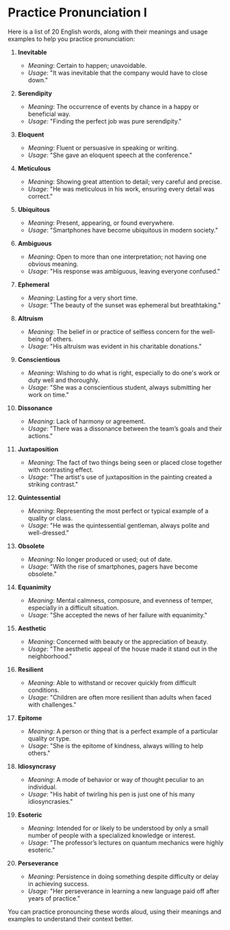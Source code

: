 # Practice Pronunciation I

Here is a list of 20 English words, along with their meanings and usage examples to help you practice pronunciation:

1. **Inevitable**
   - *Meaning*: Certain to happen; unavoidable.
   - *Usage*: "It was inevitable that the company would have to close down."

2. **Serendipity**
   - *Meaning*: The occurrence of events by chance in a happy or beneficial way.
   - *Usage*: "Finding the perfect job was pure serendipity."

3. **Eloquent**
   - *Meaning*: Fluent or persuasive in speaking or writing.
   - *Usage*: "She gave an eloquent speech at the conference."

4. **Meticulous**
   - *Meaning*: Showing great attention to detail; very careful and precise.
   - *Usage*: "He was meticulous in his work, ensuring every detail was correct."

5. **Ubiquitous**
   - *Meaning*: Present, appearing, or found everywhere.
   - *Usage*: "Smartphones have become ubiquitous in modern society."

6. **Ambiguous**
   - *Meaning*: Open to more than one interpretation; not having one obvious meaning.
   - *Usage*: "His response was ambiguous, leaving everyone confused."

7. **Ephemeral**
   - *Meaning*: Lasting for a very short time.
   - *Usage*: "The beauty of the sunset was ephemeral but breathtaking."

8. **Altruism**
   - *Meaning*: The belief in or practice of selfless concern for the well-being of others.
   - *Usage*: "His altruism was evident in his charitable donations."

9. **Conscientious**
   - *Meaning*: Wishing to do what is right, especially to do one's work or duty well and thoroughly.
   - *Usage*: "She was a conscientious student, always submitting her work on time."

10. **Dissonance**
    - *Meaning*: Lack of harmony or agreement.
    - *Usage*: "There was a dissonance between the team’s goals and their actions."

11. **Juxtaposition**
    - *Meaning*: The fact of two things being seen or placed close together with contrasting effect.
    - *Usage*: "The artist's use of juxtaposition in the painting created a striking contrast."

12. **Quintessential**
    - *Meaning*: Representing the most perfect or typical example of a quality or class.
    - *Usage*: "He was the quintessential gentleman, always polite and well-dressed."

13. **Obsolete**
    - *Meaning*: No longer produced or used; out of date.
    - *Usage*: "With the rise of smartphones, pagers have become obsolete."

14. **Equanimity**
    - *Meaning*: Mental calmness, composure, and evenness of temper, especially in a difficult situation.
    - *Usage*: "She accepted the news of her failure with equanimity."

15. **Aesthetic**
    - *Meaning*: Concerned with beauty or the appreciation of beauty.
    - *Usage*: "The aesthetic appeal of the house made it stand out in the neighborhood."

16. **Resilient**
    - *Meaning*: Able to withstand or recover quickly from difficult conditions.
    - *Usage*: "Children are often more resilient than adults when faced with challenges."

17. **Epitome**
    - *Meaning*: A person or thing that is a perfect example of a particular quality or type.
    - *Usage*: "She is the epitome of kindness, always willing to help others."

18. **Idiosyncrasy**
    - *Meaning*: A mode of behavior or way of thought peculiar to an individual.
    - *Usage*: "His habit of twirling his pen is just one of his many idiosyncrasies."

19. **Esoteric**
    - *Meaning*: Intended for or likely to be understood by only a small number of people with a specialized knowledge or interest.
    - *Usage*: "The professor’s lectures on quantum mechanics were highly esoteric."

20. **Perseverance**
    - *Meaning*: Persistence in doing something despite difficulty or delay in achieving success.
    - *Usage*: "Her perseverance in learning a new language paid off after years of practice."

You can practice pronouncing these words aloud, using their meanings and examples to understand their context better.
